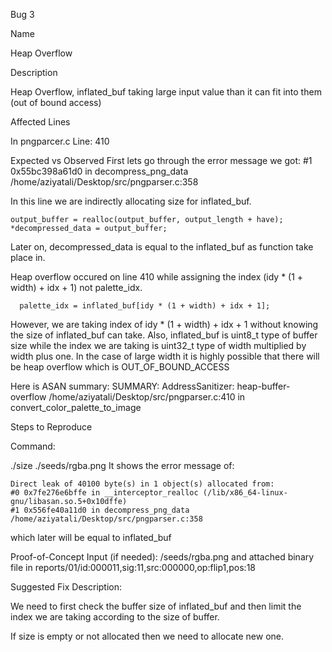 Bug 3

Name 

Heap Overflow 

Description 

Heap Overflow, inflated_buf taking large input value than it can fit into them (out of bound access) 

Affected Lines 

In pngparcer.c Line: 410

Expected vs Observed 
First lets go through the error message we got:
#1 0x55bc398a61d0 in decompress_png_data /home/aziyatali/Desktop/src/pngparser.c:358

In this line we are indirectly allocating size for inflated_buf.

    output_buffer = realloc(output_buffer, output_length + have);
    *decompressed_data = output_buffer;

Later on, decompressed_data is equal to the inflated_buf as function take place in.

Heap overflow occured on line 410 while assigning the index (idy * (1 + width) + idx + 1) not palette_idx.

      palette_idx = inflated_buf[idy * (1 + width) + idx + 1];

However, we are taking index of idy * (1 + width) + idx + 1 without knowing the size of inflated_buf can take.
Also, inflated_buf is uint8_t type of buffer size while the index we are taking is uint32_t type of width multiplied by width plus one.
In the case of large width it is highly possible that there will be heap overflow which is OUT_OF_BOUND_ACCESS

Here is ASAN summary:
SUMMARY: AddressSanitizer: heap-buffer-overflow /home/aziyatali/Desktop/src/pngparser.c:410 in convert_color_palette_to_image

			

Steps to Reproduce 

Command: 

./size ./seeds/rgba.png
It shows the error message of: 

    Direct leak of 40100 byte(s) in 1 object(s) allocated from:
    #0 0x7fe276e6bffe in __interceptor_realloc (/lib/x86_64-linux-gnu/libasan.so.5+0x10dffe)
    #1 0x556fe40a11d0 in decompress_png_data /home/aziyatali/Desktop/src/pngparser.c:358
which later will be equal to inflated_buf

Proof-of-Concept Input (if needed): 
/seeds/rgba.png and attached binary file in reports/01/id:000011,sig:11,src:000000,op:flip1,pos:18


Suggested Fix Description: 

We need to first check the buffer size of inflated_buf and then limit the index we are taking according to the size of buffer.

If size is empty or not allocated then we need to allocate new one.




